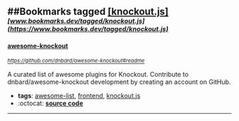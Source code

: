 ##Bookmarks tagged [[knockout.js]](https://www.bookmarks.dev?q=[knockout.js])
_<sup><sup>[www.bookmarks.dev/tagged/knockout.js](https://www.bookmarks.dev/tagged/knockout.js)</sup></sup>_
---
#### [awesome-knockout](https://github.com/dnbard/awesome-knockout#readme)
_<sup>https://github.com/dnbard/awesome-knockout#readme</sup>_

A curated list of awesome plugins for Knockout. Contribute to dnbard/awesome-knockout development by creating an account on GitHub.
* **tags**: [awesome-list](../tagged/awesome-list.md), [frontend](../tagged/frontend.md), [knockout.js](../tagged/knockout.js.md)
* :octocat: **[source code](https://github.com/dnbard/awesome-knockout#readme)**
---
